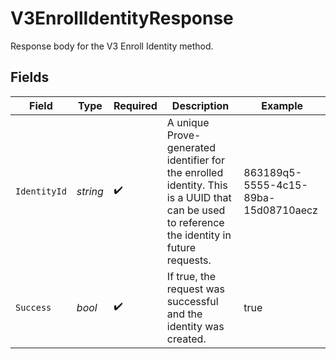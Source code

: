 # V3EnrollIdentityResponse

Response body for the V3 Enroll Identity method.


## Fields

| Field                                                                                                                                        | Type                                                                                                                                         | Required                                                                                                                                     | Description                                                                                                                                  | Example                                                                                                                                      |
| -------------------------------------------------------------------------------------------------------------------------------------------- | -------------------------------------------------------------------------------------------------------------------------------------------- | -------------------------------------------------------------------------------------------------------------------------------------------- | -------------------------------------------------------------------------------------------------------------------------------------------- | -------------------------------------------------------------------------------------------------------------------------------------------- |
| `IdentityId`                                                                                                                                 | *string*                                                                                                                                     | :heavy_check_mark:                                                                                                                           | A unique Prove-generated identifier for the enrolled identity. This is a UUID that can be used to reference the identity in future requests. | 863189q5-5555-4c15-89ba-15d08710aecz                                                                                                         |
| `Success`                                                                                                                                    | *bool*                                                                                                                                       | :heavy_check_mark:                                                                                                                           | If true, the request was successful and the identity was created.                                                                            | true                                                                                                                                         |